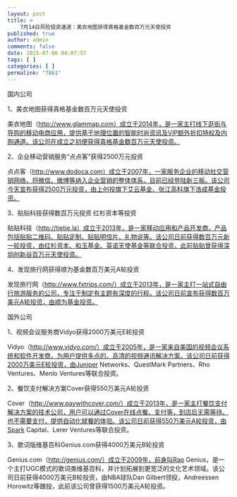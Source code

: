 ```yaml
---
layout: post
title: >
    7月14日风险投资速递：美衣地图获得真格基金数百万元天使投资
published: true
author: admin
comments: false
date: 2015-07-06 04:07:57
tags: [ ]
categories: [ ]
permalink: "7861"
---
```



国内公司 

1、美衣地图获得真格基金数百万元天使投资

美衣地图（http://www.glammap.com）成立于2014年，是一家主打线下逛街与导购的移动电商应用，提供基于地理位置的智能时尚资讯及VIP额外折扣特权及内购通道。该公司在成立之初便获得真格基金数百万元天使投资。

2、企业移动营销服务“点点客”获得2500万元投资

点点客（http://www.dodoca.com）成立于2007年，一家服务企业的移动社交营销网络，将微信、微博等纳入企业营销的整体体系，目前已经登陆新三板。该公司今天宣布获得2500万元投资，由上创投旗下艾云基金、张江高科旗下浩成基金投资。

3、贴贴科技获得数百万元投资 红杉资本等投资

贴贴科技（http://tietie.la）成立于2013年，是一家移动应用和产品开发商，产品包括贴贴二维码、贴贴定制、贴贴明信片、礼物说等。该公司日前获得数百万元新一轮投资，由红杉资本、和玉基金、英诺天使基金等联合投资，此前贴贴曾获得深圳创新谷百万元天使投资。

4、发现旅行网获得顺为基金数百万美元A轮投资

发现旅行网（http://www.fxtrips.com/）成立于2013年，是一家主打一站式自由行旅游服务的公司，专注于制定有主题有深度的行程。该公司日前宣布获得数百万美元A轮投资，由顺为基金投资。

国外公司

1、视频会议服务商Vidyo获得2000万美元E轮投资

Vidyo（http://www.vidyo.com/）成立于2005年，是一家来自美国的视频会议系统和软件开发商，为用户提供多点的、高清的视频通讯解决方案。该公司日前获得2000万美元E轮投资，由Juniper Networks、QuestMark Partners、Rho Ventures、Menlo Ventures等联合投资。

2、餐饮支付解决方案Cover获得550万美元A轮投资

Cover（http://www.paywithcover.com/）成立于2013年，是一家主打餐饮支付解决方案的技术公司，用户可以通过Cover在线点餐、支付等，到店后无需等待、也不需要支付，提供自动化就餐的体验。该公司日前获得550万美元A轮投资，由Spark Capital、Lerer Ventures等联合投资。

3、歌词版维基百科Genius.com获得4000万美元B轮投资

Genius.com（http://genius.com/）成立于2009年，前身叫Rap Genius，是一个主打UGC模式的歌词类维基百科，并计划拓展到更宽泛的文化艺术领域。该公司日前获得4000万美元B轮投资，由NBA球队Dan Gilbert领投，Andreessen Horowitz等跟投，此前该公司曾获得1500万美元A轮投资。